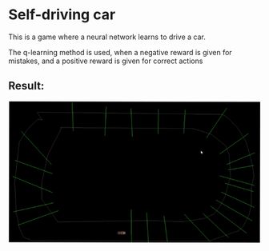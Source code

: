 # Self-driving car

This is a game where a neural network learns to drive a car.

The q-learning method is used, when a negative reward is given for mistakes, and a positive reward is given for correct actions

## Result:

![alt text](https://github.com/DenisIndenbom/self-driving_car/blob/master/github_images/SelfDriverNN%202022-08-04%2017-40-17.gif)
